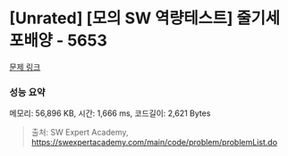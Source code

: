 # [Unrated] [모의 SW 역량테스트] 줄기세포배양 - 5653 

[문제 링크](https://swexpertacademy.com/main/code/problem/problemDetail.do?contestProbId=AWXRJ8EKe48DFAUo) 

### 성능 요약

메모리: 56,896 KB, 시간: 1,666 ms, 코드길이: 2,621 Bytes



> 출처: SW Expert Academy, https://swexpertacademy.com/main/code/problem/problemList.do